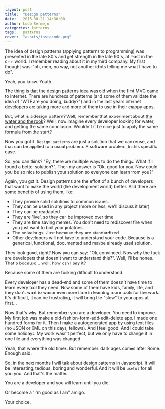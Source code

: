 ```yaml
---
layout: post
title:  "Design patterns"
date:   2015-08-21 14:30:00
author: Ludo Bermejo
categories: Patterns 
tags:	patterns 
cover:  "assets/instacode.png"
---
```


The idea of design patterns (applying patterns to programming) was presented in the late 80's and get strength in the late 90's, at least in the c++ world. I remember reading about it in my third company. My first thought was: "oh, men, no way, not another idiots telling me what I have to do".
 
Yeah, you know. Youth.

The thing is that the design patterns idea was old when the first MVC came to internet. There are hundreds of patterns (and some of them validate the idea of "WTF are you doing, buddy?") and in the last years internet developers are taking more and more of them to use in their crappy apps.

But, what is a design pattern? Well, remember that experiment about [the water and the rook](https://www.youtube.com/watch?v=B7cw_9AT5hg)? Well, now imagine every developer looking for water, and getting the same conclusion. Wouldn't it be nice just to apply the same formula from the start?

Now you got it. `Design patterns` are just a solution that we can reuse, and that can be applied to a usual problem. A software problem, in this specific case. 

So, you can think? "Ey, there are multiple ways to do the things. What if I found a better solution?". Then my answer is "Ok, good for you. Now could you be so nice to publish your solution so everyone can learn from you?"

Again, you got it. Design patterns are the effort of a bunch of developers that want to make the world (the development world) better. And there are some benefits of using them, like:

- They provide solid solutions to common issues. 
- They can be used in any project (more or less, we'll discuss it later)
- They can be readapted 
- They are 'live', so they can be improved over time
- They are time saving memes. You don't need to rediscover fire when you just want to boil your potatoes 
- The solve bugs. Just because they are standardized.
- Other developers will not have to understand your code. Because is a generical, functional, documented and maybe already used solution.

They look good, right? Now you can say: "Ok, convinced. Now why the fuck are developers that doesn't want to understand this?". Well, I'll be hones. That's because... well, how can I say it?

Because some of them are fucking difficult to understand. 

Every developer has a dead-end and some of them doesn't have time to learn every tool they need. Now some of them have kids, family, life, and they don't want to waste ever more time in learning more tools for the work. It's difficult, it can be frustrating, it will bring the "slow" to your apps at first...

Now that's why. But remember: you are a developer. You need to improve. My first job was make a old-fashion-form-add-edit-delete app. I made one hundred forms for it. Then I make a autogenerated app by using text files (no JSON or XML on this days, fellows). And I feel good. And I could take some holidays. My work wasn't perfect, but we only have to change it in one file and everything was changed.

Yeah, that where the old times. But remember: dark ages comes after Rome. Enough said.

So, in the next months I will talk about design patterns in Javascript. It will be interesting, tedious, boring and wonderful. And it will be `useful` for all you you. And that's the matter.

You are a developer and you will learn until you die. 

Or become a "I'm good as I am" amigo.

Your choice.